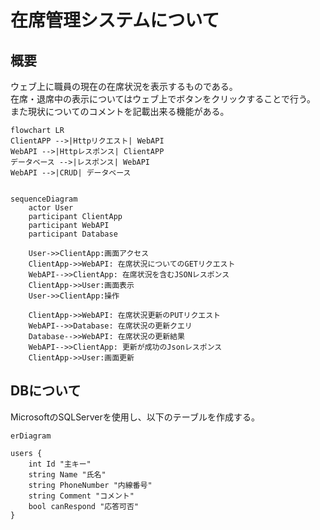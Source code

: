 # 在席管理システムについて  

## 概要  

ウェブ上に職員の現在の在席状況を表示するものである。  
在席・退席中の表示についてはウェブ上でボタンをクリックすることで行う。  
また現状についてのコメントを記載出来る機能がある。

```mermaid
flowchart LR
ClientAPP -->|Httpリクエスト| WebAPI
WebAPI -->|Httpレスポンス| ClientAPP
データベース -->|レスポンス| WebAPI
WebAPI -->|CRUD| データベース


```

```mermaid
sequenceDiagram
    actor User
    participant ClientApp
    participant WebAPI
    participant Database

    User->>ClientApp:画面アクセス
    ClientApp->>WebAPI: 在席状況についてのGETリクエスト
    WebAPI-->>ClientApp: 在席状況を含むJSONレスポンス
    ClientApp->>User:画面表示
    User->>ClientApp:操作

    ClientApp->>WebAPI: 在席状況更新のPUTリクエスト
    WebAPI-->>Database: 在席状況の更新クエリ
    Database-->>WebAPI: 在席状況の更新結果
    WebAPI-->>ClientApp: 更新が成功のJsonレスポンス
    ClientApp->>User:画面更新

```

## DBについて  

MicrosoftのSQLServerを使用し、以下のテーブルを作成する。  

```mermaid
erDiagram

users {
    int Id "主キー"
    string Name "氏名"
    string PhoneNumber "内線番号"
    string Comment "コメント"
    bool canRespond "応答可否"
}

```
